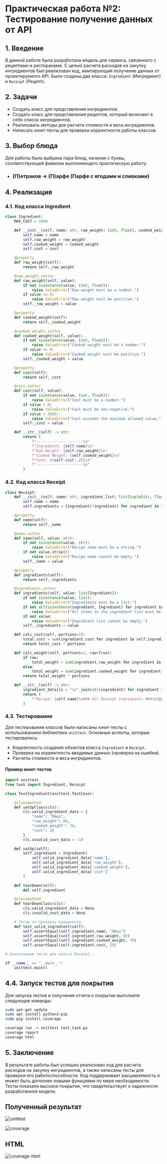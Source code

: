# Практическая работа №2: Тестирование получение данных от API

## 1. Введение

В данной работе была разработана модель для сервиса, связанного с рецептами и ресторанами. С целью расчета расходов на закупку ингредиентов был реализован код, имитирующий получение данных от проектируемого API. Были созданы два класса: `Ingredient` (Ингредиент) и `Receipt` (Рецепт).

## 2. Задачи

-   Создать класс для представления ингредиентов.
-   Создать класс для представления рецептов, который включает в себя список ингредиентов.
-   Реализовать методы для расчета стоимости и веса ингредиентов.
-   Написать юнит-тесты для проверки корректности работы классов.

## 3. Выбор блюда

Для работы была выбрана пара блюд, начиная с буквы, соответствующей фамилии выполняющего практическую работу:

-   ### (П)етраков -> (П)арфе (Парфе с ягодами и сливками)

## 4. Реализация

### 4.1. Код класса Ingredient

```python
class Ingredient:
    MAX_COST = 1000

    def __init__(self, name: str, raw_weight: (int, float), cooked_weight: (int, float), cost: (int, float)) -> None:
        self.name = name
        self.raw_weight = raw_weight
        self.cooked_weight = cooked_weight
        self.cost = cost

    @property
    def raw_weight(self):
        return self._raw_weight

    @raw_weight.setter
    def raw_weight(self, value):
        if not isinstance(value, (int, float)):
            raise ValueError("Raw weight must be a number.")
        if value <= 0:
            raise ValueError("Raw weight must be positive.")
        self._raw_weight = value

    @property
    def cooked_weight(self):
        return self._cooked_weight

    @cooked_weight.setter
    def cooked_weight(self, value):
        if not isinstance(value, (int, float)):
            raise ValueError("Cooked weight must be a number.")
        if value <= 0:
            raise ValueError("Cooked weight must be positive.")
        self._cooked_weight = value

    @property
    def cost(self):
        return self._cost

    @cost.setter
    def cost(self, value):
        if not isinstance(value, (int, float)):
            raise ValueError("Cost must be a number.")
        if value < 0:
            raise ValueError("Cost must be non-negative.")
        if value > 1000:
            raise ValueError("Cost exceeds the maximum allowed value.")
        self._cost = value

    def __str__(self) -> str:
        return (
            f"---------------------\n"
            f"Ingredient: {self.name}\n"
            f"Raw Weight: {self.raw_weight}\n"
            f"Cooked Weight: {self.cooked_weight}\n"
            f"Cost: ${self.cost:.2f}\n"
            f"---------------------\n"
        )
```

### 4.2. Код класса Receipt

```python
class Receipt:
    def __init__(self, name: str, ingredient_list: list[tuple[str, float, float, float]]):
        self.name = name
        self.ingredients = [Ingredient(*ingredient) for ingredient in ingredient_list]

    @property
    def name(self):
        return self._name

    @name.setter
    def name(self, value: str):
        if not isinstance(value, str):
            raise ValueError("Recipe name must be a string.")
        if not value.strip():
            raise ValueError("Recipe name cannot be empty.")
        self._name = value

    @property
    def ingredients(self):
        return self._ingredients

    @ingredients.setter
    def ingredients(self, value: list[Ingredient]):
        if not isinstance(value, list):
            raise ValueError("Ingredients must be a list.")
        if not all(isinstance(ingredient, Ingredient) for ingredient in value):
            raise ValueError("All items in the ingredient list must be instances of Ingredient.")
        if not value:
            raise ValueError("Ingredient list cannot be empty.")
        self._ingredients = value

    def calc_cost(self, portions=1):
        total_cost = sum(ingredient.cost for ingredient in self.ingredients)
        return total_cost * portions

    def calc_weight(self, portions=1, raw=True):
        if raw:
            total_weight = sum(ingredient.raw_weight for ingredient in self.ingredients)
        else:
            total_weight = sum(ingredient.cooked_weight for ingredient in self.ingredients)
        return total_weight * portions

    def __str__(self) -> str:
        ingredient_details = "\n".join(str(ingredient) for ingredient in self.ingredients)
        return (
            f"Recipe: {self.name}\n### All Receipt Ingredients ###\n{ingredient_details}"
        )
```

### 4.3. Тестирование

Для тестирования классов были написаны юнит-тесты с использованием библиотеки `unittest`. Основные аспекты, которые тестировались:

-   Корректность создания объектов класса `Ingredient` и `Receipt`.
-   Проверка на корректность вводимых данных (проверка на ошибки).
-   Расчеты стоимости и веса ингредиентов.

#### Пример юнит-тестов

```python
import unittest
from task import Ingredient, Receipt

class TestIngredient(unittest.TestCase):

    @classmethod
    def setUpClass(cls):
        cls.valid_ingredient_data = {
            "name": "Яйцо",
            "raw_weight": 80,
            "cooked_weight": 70,
            "cost": 20
        }
        cls.invalid_cost_data = -10

    def setUp(self):
        self.ingredient = Ingredient(
            self.valid_ingredient_data['name'],
            self.valid_ingredient_data['raw_weight'],
            self.valid_ingredient_data['cooked_weight'],
            self.valid_ingredient_data['cost']
        )

    def tearDown(self):
        del self.ingredient

    @classmethod
    def tearDownClass(cls):
        cls.valid_ingredient_data = None
        cls.invalid_cost_data = None

    # Тесты на проверку валидности
    def test_valid_ingredient(self):
        self.assertEqual(self.ingredient.name, "Яйцо")
        self.assertEqual(self.ingredient.raw_weight, 80)
        self.assertEqual(self.ingredient.cooked_weight, 70)
        self.assertEqual(self.ingredient.cost, 20)

# Аналогичные тесты для класса Receipt...

if __name__ == "__main__":
    unittest.main()
```

## 4.4. Запуск тестов для покрытия

Для запуска тестов и получения отчета о покрытии выполните следующие команды:

```bash
sudo apt-get update
sudo apt install python3-pip
sudo pip install coverage

coverage run -m unittest test_task.py
coverage report
coverage html
```

## 5. Заключение

В результате работы был успешно реализован код для расчета расходов на закупку ингредиентов, а также написаны тесты для проверки его работоспособности. Код поддерживает расширяемость и может быть дополнен новыми функциями по мере необходимости. Тесты показали высокое покрытие, что свидетельствует о надежности разработанной модели.

## Полученный результат

![unittest](./assets/img/unittest.png)

![coverage](./assets/img/coverage.png)

## HTML

![coverage-html](./assets/img/coverage-html.png)
